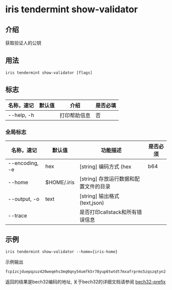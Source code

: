 # iris tendermint show-validator

## 介绍

获取验证人的公钥

## 用法

```
iris tendermint show-validator [flags]
```

## 标志

| 名称，速记      | 默认值           | 介绍                                                    | 是否必填 |
| -------------------- | ----------------- | -------------------------------------------------------------- | -------- |
| --help, -h           |                   | 打印帮助信息                                                 |  否        |

### 全局标志

| 名称，速记 | 默认值        | 功能描述                            | 是否必须 |
| --------------- | -------------- | -------------------------------------- | -------- |
| --encoding, -e  | hex            | [string] 编码方式 (hex|b64|btc) |          |
| --home          | $HOME/.iris    | [string] 存放运行数据和配置文件的目录 |   |
| --output, -o    | text           | [string] 输出格式 (text,json)     |   |
| --trace         |                | 是否打印callstack和所有错误信息   |    |

## 示例

```shell
iris tendermint show-validator --home={iris-home}
```

示例输出
```$xslt
fcp1zcjduepqzuz420weqehs3mq0qny54umfk5r78yup6twtdt7mxafrprms5zqszqtyn2
```

返回的结果是bech32编码的地址, 关于bech32的详细文档请参阅 [bech32-prefix](../../features/basic-concepts/bech32-prefix.md) 